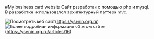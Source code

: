 #My business card website
Сайт разработан с помощью php и mysql.<br>
В разработке использовался архитектурный паттерн mvc.<br>

![Посмотреть веб сайт ]([https://ysenin.org.ru/icon.ico])(https://ysenin.org.ru)
![Более подробная информация об этом сайте]([https://ysenin.org.ru/icon.ico])(https://ysenin.org.ru/articles/16)

